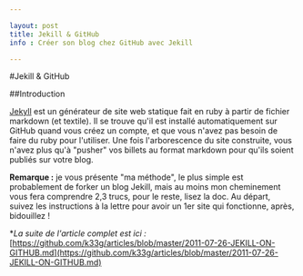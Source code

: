 ```yaml
---

layout: post
title: Jekill & GitHub
info : Créer son blog chez GitHub avec Jekill

---
```


#Jekill & GitHub

##Introduction

[Jekyll](https://github.com/mojombo/jekyll) est un générateur de site web statique fait en ruby à partir de fichier markdown (et textile). Il se trouve qu'il est installé automatiquement sur GitHub quand vous créez un compte, et que vous n'avez pas besoin de faire du ruby pour l'utiliser. Une fois l'arborescence du site construite, vous n'avez plus qu'à "pusher" vos billets au format markdown pour qu'ils soient publiés sur votre blog.

**Remarque :** je vous présente "ma méthode", le plus simple est probablement de forker un blog Jekill, mais au moins mon cheminement vous fera comprendre 2,3 trucs, pour le reste, lisez la doc. Au départ, suivez les instructions à la lettre pour avoir un 1er site qui fonctionne, après, bidouillez !

**La suite de l'article complet est ici :* [https://github.com/k33g/articles/blob/master/2011-07-26-JEKILL-ON-GITHUB.md](https://github.com/k33g/articles/blob/master/2011-07-26-JEKILL-ON-GITHUB.md)
